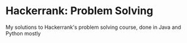 # Hackerrank: Problem Solving
My solutions to Hackerrank's problem solving course, done in Java and Python mostly

